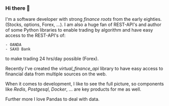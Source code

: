 ### Hi there 👋

I'm a software developer with strong *finance roots* from the early eighties.
(Stocks, options, Forex, ...). I am also a huge fan of REST-API's and author of some
Python libraries to enable trading by algorithm and have easy access to the REST-API's of:

    - OANDA
    - SAXO Bank

to make trading 24 hrs/day possible (Forex).

Recently I've created the *virtual_finance_api* library to have easy access
to financial data from multiple sources on the web.

When it comes to development, I like to see the full picture, so components
like *Redis*, *Postgesql*, *Docker*, ...  are key products for me as well.

Further more I love Pandas to deal with data.

<!--
**hootnot/hootnot** is a ✨ _special_ ✨ repository because its `README.md` (this file) appears on your GitHub profile.

Here are some ideas to get you started:

- 🔭 I’m currently working on ...
- 🌱 I’m currently learning ...
- 👯 I’m looking to collaborate on ...
- 🤔 I’m looking for help with ...
- 💬 Ask me about ...
- 📫 How to reach me: ...
- 😄 Pronouns: ...
- ⚡ Fun fact: ...
-->
